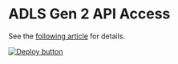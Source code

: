 # ADLS Gen 2 API Access

See the [following article](TODO) for details.

[![Deploy button](http://azuredeploy.net/deploybutton.png)](https://raw.githubusercontent.com/vplauzon/storage/master/adls-api/deploy.json)

